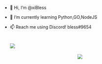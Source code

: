 - 👋 Hi, I’m @xiBless
- 🌱 I’m currently learning Python,GO,NodeJS
- 📫 Reach me using Discord! bless#9654


    # ![](https://komarev.com/ghpvc/?username=xiBless&color=green)
    
<p align="center">
  <a href="https://github.com/Bless">
    <img src="https://discord.c99.nl/widget/theme-4/802582787205890078.png"/>
     </a>
